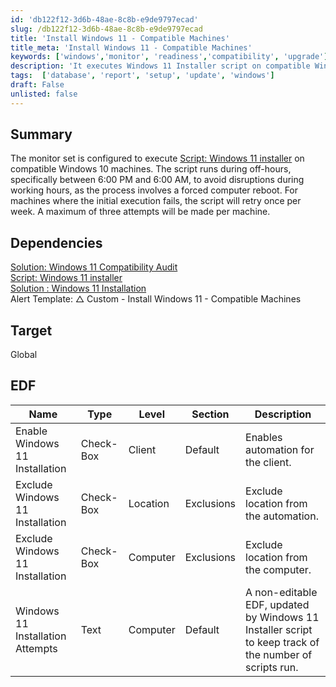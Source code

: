 ```yaml
---
id: 'db122f12-3d6b-48ae-8c8b-e9de9797ecad'
slug: /db122f12-3d6b-48ae-8c8b-e9de9797ecad
title: 'Install Windows 11 - Compatible Machines'
title_meta: 'Install Windows 11 - Compatible Machines'
keywords: ['windows','monitor', 'readiness','compatibility', 'upgrade']
description: 'It executes Windows 11 Installer script on compatible Windows 10 machines.'
tags:  ['database', 'report', 'setup', 'update', 'windows']
draft: False
unlisted: false
---
```


## Summary
The monitor set is configured to execute [Script: Windows 11 installer](../scripts/Windows%20_11_Installer.md) on compatible Windows 10 machines. The script runs during off-hours, specifically between 6:00 PM and 6:00 AM, to avoid disruptions during working hours, as the process involves a forced computer reboot. For machines where the initial execution fails, the script will retry once per week. A maximum of three attempts will be made per machine.


## Dependencies
[Solution: Windows 11 Compatibility Audit](<../../solutions/Windows 11 Compatibility Audit.md>)  
[Script: Windows 11 installer](../scripts/Windows%20_11_Installer.md)  
[Solution : Windows 11 Installation](../../solutions/Windows%2011%20Installation.md)  
Alert Template: △ Custom - Install Windows 11 - Compatible Machines


## Target
Global

## EDF
| Name                             | Type       | Level    | Section     | Description                                                                 |
|----------------------------------|------------|----------|-------------|-----------------------------------------------------------------------------|
| Enable Windows 11 Installation   | Check-Box  | Client   | Default     | Enables automation for the client.                                         |
| Exclude Windows 11 Installation  | Check-Box  | Location | Exclusions  | Exclude location from the automation.                                      |
| Exclude Windows 11 Installation  | Check-Box  | Computer | Exclusions  | Exclude location from the computer.                                        |
| Windows 11 Installation Attempts | Text       | Computer | Default     | A non-editable EDF, updated by Windows 11 Installer script to keep track of the number of scripts run. |